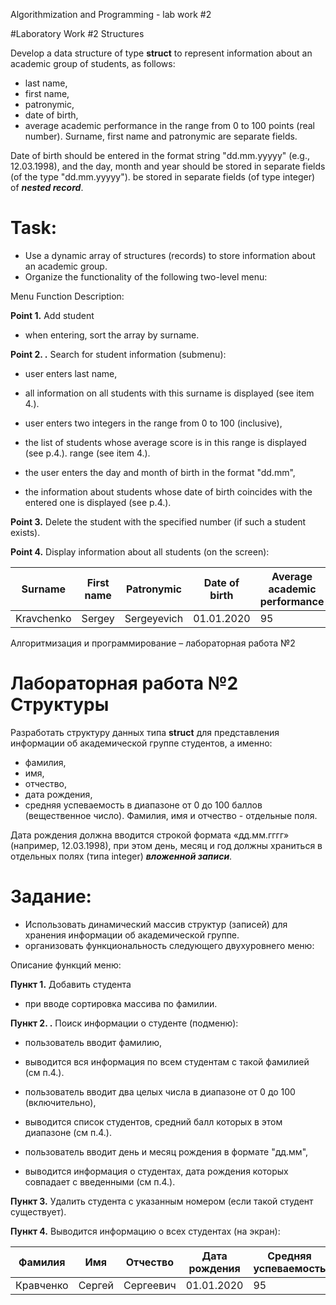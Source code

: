 Algorithmization and Programming - lab work #2

#Laboratory Work #2 Structures

Develop a data structure of type **struct** to represent information about an academic group of students, as follows:

- last name,
- first name,
- patronymic,
- date of birth,
- average academic performance in the range from 0 to 100 points (real number). Surname, first name and patronymic are
  separate fields.

Date of birth should be entered in the format string "dd.mm.yyyyy" (e.g., 12.03.1998), and the day, month and year
should be stored in separate fields (of the type "dd.mm.yyyyy").
be stored in separate fields (of type integer) of ***nested record***.

# **Task:**

- Use a dynamic array of structures (records) to store information about an academic group.
- Organize the functionality of the following two-level menu:

Menu Function Description:

**Point 1.** Add student

- when entering, sort the array by surname.

**Point 2. .** Search for student information (submenu):

- user enters last name,

- all information on all students with this surname is displayed (see item 4.).

- user enters two integers in the range from 0 to 100 (inclusive),

- the list of students whose average score is in this range is displayed (see p.4.).
  range (see item 4.).

- the user enters the day and month of birth in the format "dd.mm",

- the information about students whose date of birth coincides with the entered one is displayed (see p.4.).

**Point 3.** Delete the student with the specified number (if such a student exists).

**Point 4.** Display information about all students (on the screen):

| Surname    | First name | Patronymic  | Date of birth | Average academic performance |
|------------|------------|-------------|---------------|------------------------------|
| Kravchenko | Sergey     | Sergeyevich | 01.01.2020    | 95                           |

Алгоритмизация и программирование – лабораторная работа №2

# Лабораторная работа №2 Структуры

Разработать структуру данных типа **struct** для представления информации об академической группе студентов, а
именно:

- фамилия,
- имя,
- отчество,
- дата рождения,
- средняя успеваемость в диапазоне от 0 до 100 баллов (вещественное число). Фамилия, имя и отчество - отдельные поля.

Дата рождения должна вводится строкой формата «дд.мм.гггг» (например, 12.03.1998), при этом день, месяц и год должны
храниться в отдельных полях (типа integer) ***вложенной записи***.

# **Задание:**

- Использовать динамический массив структур (записей) для хранения информации об академической группе.
- организовать функциональность следующего двухуровнего меню:

Описание функций меню:

**Пункт 1.** Добавить студента

- при вводе сортировка массива по фамилии.

**Пункт 2. .** Поиск информации о студенте (подменю):

- пользователь вводит фамилию,

- выводится вся информация по всем студентам с такой фамилией (см п.4.).

- пользователь вводит два целых числа в диапазоне от 0 до 100 (включительно),

- выводится список студентов, средний балл которых в этом
  диапазоне (см п.4.).

- пользователь вводит день и месяц рождения в формате "дд.мм",

- выводится информация о студентах, дата рождения которых совпадает с введенными (см п.4.).

**Пункт 3.** Удалить студента с указанным номером (если такой студент существует).

**Пункт 4.** Выводится информацию о всех студентах (на экран):

| Фамилия   | Имя    | Отчество  | Дата рождения | Средняя успеваемость |
|-----------|--------|-----------|---------------|----------------------|
| Кравченко | Сергей | Сергеевич | 01.01.2020    | 95                   |
